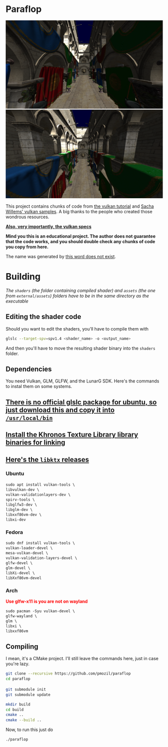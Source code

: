 # Paraflop

![](assets/images/pic1.png)
![](assets/images/pic2.png)

This project contains chunks of code from
[the vulkan tutorial](https://vulkan-tutorial.com/) and
[Sacha Willems' vulkan samples](https://github.com/SaschaWillems/Vulkan). A big
thanks to the people who created those wondrous resources.

[**Also, very importantly, the vulkan specs**](https://registry.khronos.org/vulkan/site/guide/latest/vulkan_spec.html)

**Mind you this is an educational project. The author does not guarantee that the
code works, and you should double check any chunks of code you copy from here.**

The name was generated by
[this word does not exist](https://thisworddoesnotexist.com).

# Building
*The `shaders` (the folder containing compiled shader) and
`assets` (the one from `external/assets`) folders have
to be in the same directory as the executable*

## Editing the shader code
Should you want to edit the shaders, you'll have to compile them with

```bash
glslc --target-spv=spv1.4 <shader_name> -o <output_name>
```
And then you'll have to move the resulting shader binary into the `shaders` folder.

## Dependencies

You need Vulkan, GLM, GLFW, and the LunarG SDK. Here's the commands to instal
them on some systems.

## [There is no official glslc package for ubuntu, so just download this and copy it into `/usr/local/bin`](https://github.com/google/shaderc/blob/main/downloads.md)

## [Install the Khronos Texture Library library binaries for linking](https://github.com/KhronosGroup/KTX-Software)

## [Here's the `libktx` releases](https://github.com/KhronosGroup/KTX-Software/releases)

### Ubuntu

```
sudo apt install vulkan-tools \
libvulkan-dev \
vulkan-validationlayers-dev \
spirv-tools \
libglfw3-dev \
libglm-dev \
libxxf86vm-dev \
libxi-dev
```

### Fedora

```
sudo dnf install vulkan-tools \
vulkan-loader-devel \
mesa-vulkan-devel \
vulkan-validation-layers-devel \
glfw-devel \
glm-devel \
libXi-devel \
libXxf86vm-devel
```

### Arch

<b style="color: #ff0000">Use glfw-x11 is you are not on wayland</b>

```
sudo pacman -Syu vulkan-devel \
glfw-wayland \
glm \
libxi \
libxxf86vm
```

## Compiling

I mean, it's a CMake project. I'll still leave the commands here, just in case
you're lazy.

```bash
git clone --recursive https://github.com/pmozil/paraflop
cd paraflop

git submodule init
git submodule update
```

```bash
mkdir build
cd build
cmake ..
cmake --build ..
```

Now, to run this just do

```bash
./paraflop

```
